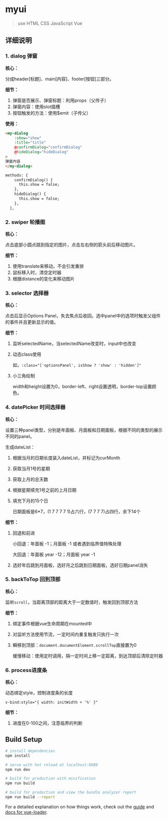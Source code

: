 # myui
> use HTML  CSS  JavaScript  Vue
## 详细说明
### 1. dialog 弹窗 

**核心：**

分成header[标题]、main[内容]、footer[按钮]三部分。

**细节：**

1. 弹窗是否展示、弹窗标题：利用props（父传子）
2. 弹窗内容：使用slot插槽
3. 按钮触发的方法：使用$emit（子传父）

**使用：**

```html
<my-dialog 
	:show="show" 
	:title="title" 
	@confirmDialog="confirmDialog" 
    @hideDialog="hideDialog" 
>
弹窗内容
</my-dialog>

methods: {
    confirmDialog() {
      this.show = false;
    },
    hideDialog() {
      this.show = false;
    },
  },
```

### 2. swiper 轮播图

**核心：**

点击底部小圆点跳到指定的图片，点击左右侧的箭头前后移动图片。

**细节：**

1. 使用translate来移动，不会引发重排
2. 鼠标移入时，清空定时器
3. 根据distance的变化来移动图片

### 3. selector 选择器

**核心：**

点击后显示Options Panel，失去焦点后收回。选中panel中的选项时触发父组件的事件并且更新显示的值。

**细节：**

1. 监听selectedName，当selectedName改变时，input中也改变

2. 动态class使用

   如，`:class="['optionsPanel', isShow ? 'show' : 'hidden']"`

3. 小三角绘制

   width和height设置为0，border-left、right设置透明，border-top设置颜色。

### 4. datePicker 时间选择器

**核心：**

设置三种panel类型，分别是年面板、月面板和日期面板，根据不同的类型的展示不同的panel。

生成dateList：

1. 根据当月的日期长度装入dateList，并标记为curMonth

2. 获取当月1号的星期

3. 获取上月的总天数

4. 根据星期填充1号之前的上月日期

5. 填充下月的15个日

   日期面板是6*7，(1 7 7 7 7 1)占六行，(7 7 7 7)占四行，余下14个

**细节：**

1. 回退和前进

   小回退：年面板 -1；月面板 -1 或者遇到临界值特殊处理

   大回退：年面板 year -12；月面板 year -1

2. 选好年后跳到月面板，选好月之后跳到日期面板，选好日期panel消失

### 5. backToTop 回到顶部

**核心：**

监听`scroll`，当距离顶部的距离大于一定数值时，触发回到顶部方法

**细节：**

1. 绑定事件根据vue生命周期在mounted中

2. 对监听方法使用节流，一定时间内重复触发只执行一次

3. 瞬移到顶部：`document.documentElement.scrollTop`直接置为0

   缓慢移动：使用定时调用，隔一定时间上移一定距离，到达顶部后清除定时器

### 6. process进度条

**核心：**

动态绑定style，控制进度条的长度

`v-bind:style="{ width: initWidth + '%' }"`

**细节：**

1. 进度在0-100之间，注意临界的判断

## Build Setup

``` bash
# install dependencies
npm install

# serve with hot reload at localhost:8080
npm run dev

# build for production with minification
npm run build

# build for production and view the bundle analyzer report
npm run build --report
```

For a detailed explanation on how things work, check out the [guide](http://vuejs-templates.github.io/webpack/) and [docs for vue-loader](http://vuejs.github.io/vue-loader).
